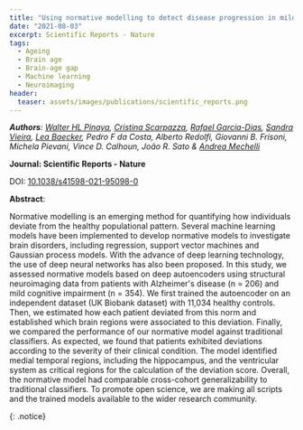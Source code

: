 ```yaml
---
title: "Using normative modelling to detect disease progression in mild cognitive impairment and Alzheimer's disease in a cross-sectional multi-cohort study"
date: "2021-08-03"
excerpt: Scientific Reports - Nature
tags:
  - Ageing
  - Brain age
  - Brain-age gap
  - Machine learning
  - Neuroimaging
header:
  teaser: assets/images/publications/scientific_reports.png
---
```


*__Authors__: [Walter HL Pinaya](/members/Walter), [Cristina Scarpazza](/members/Cristina), [Rafael Garcia-Dias](/members/Rafael), [Sandra Vieira](/members/Sandra), [Lea Baecker](/members/Lea), Pedro F da Costa, Alberto Redolfi, Giovanni B. Frisoni, Michela Pievani, Vince D. Calhoun, João R. Sato & [Andrea Mechelli](/members/Andrea)*

**Journal: Scientific Reports - Nature**

DOI: [10.1038/s41598-021-95098-0](https://www.nature.com/articles/s41598-021-95098-0)

**Abstract**:

Normative modelling is an emerging method for quantifying how individuals deviate from the healthy populational pattern. Several machine learning models have been implemented to develop normative models to investigate brain disorders, including regression, support vector machines and Gaussian process models. With the advance of deep learning technology, the use of deep neural networks has also been proposed. In this study, we assessed normative models based on deep autoencoders using structural neuroimaging data from patients with Alzheimer's disease (n = 206) and mild cognitive impairment (n = 354). We first trained the autoencoder on an independent dataset (UK Biobank dataset) with 11,034 healthy controls. Then, we estimated how each patient deviated from this norm and established which brain regions were associated to this deviation. Finally, we compared the performance of our normative model against traditional classifiers. As expected, we found that patients exhibited deviations according to the severity of their clinical condition. The model identified medial temporal regions, including the hippocampus, and the ventricular system as critical regions for the calculation of the deviation score. Overall, the normative model had comparable cross-cohort generalizability to traditional classifiers. To promote open science, we are making all scripts and the trained models available to the wider research community.

{: .notice}
